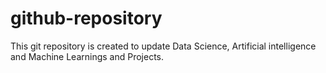 # github-repository
This git repository is created to update Data Science, Artificial intelligence and Machine Learnings and Projects.
